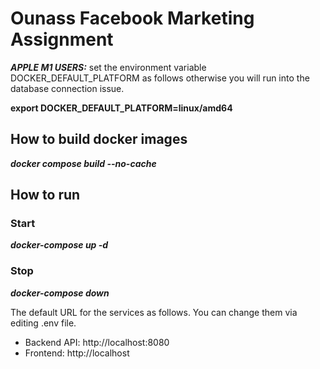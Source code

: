 # Ounass Facebook Marketing Assignment

**_APPLE M1 USERS:_**  set the environment variable DOCKER_DEFAULT_PLATFORM as follows otherwise you will run into the database connection issue. 

**export DOCKER_DEFAULT_PLATFORM=linux/amd64** 


## How to build docker images
***docker compose build --no-cache***

## How to run
### Start
***docker-compose up -d***

### Stop
***docker-compose down***


The default URL for the services as follows. You can change them via editing .env file.

* Backend API: http://localhost:8080
* Frontend: http://localhost



